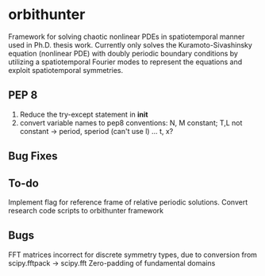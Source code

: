 # orbithunter
Framework for solving chaotic nonlinear PDEs in spatiotemporal manner
used in Ph.D. thesis work. Currently only solves the Kuramoto-Sivashinsky equation
(nonlinear PDE) with doubly periodic boundary conditions by utilizing a 
spatiotemporal Fourier modes to represent the
equations and exploit spatiotemporal symmetries.
 

PEP 8
----------
1. Reduce the try-except statement in __init__
2. convert variable names to pep8 conventions: N, M constant; T,L not constant -> period, speriod (can't use l) ... t, x? 

Bug Fixes
----------


To-do
-----
Implement flag for reference frame of relative periodic solutions. 
Convert research code scripts to orbithunter framework

Bugs
----
FFT matrices incorrect for discrete symmetry types, due to conversion from scipy.fftpack -> scipy.fft
Zero-padding of fundamental domains



